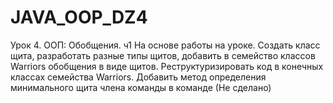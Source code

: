 # JAVA_OOP_DZ4

Урок 4. ООП: Обобщения. ч1
На основе работы на уроке.
Создать класс щита, разработать разные типы щитов, добавить в семейство классов Warriors обобщения в виде щитов. Реструктуризировать код в конечных классах семейства Warriors.
Добавить метод определения минимального щита члена команды в команде (Не сделано)
